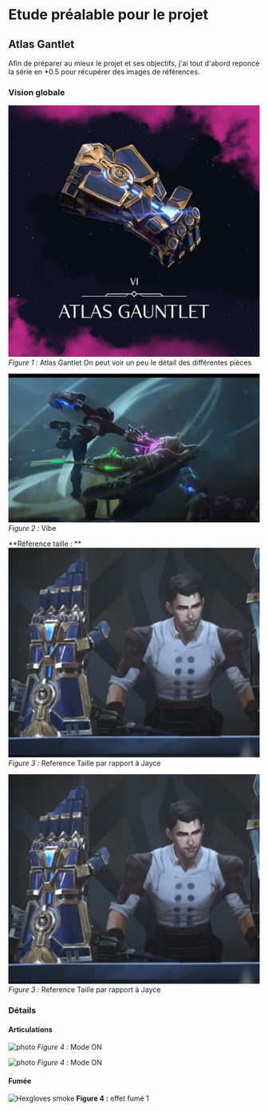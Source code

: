 # Etude préalable pour le projet

## Atlas Gantlet

Afin de préparer au mieux le projet et ses objectifs, j'ai tout d'abord reponcé la série en *0.5 pour récupérer des images de références.

### Vision globale

![Atlas Gantlet](../Preparation/photos/Atlas_gauntlet.jpg)
*Figure 1 :* Atlas Gantlet
On peut voir un peu le détail des différentes pièces

![Atlas Gantlet](../Preparation/photos/vibe.png)
*Figure 2 :* Vibe

**Référence taille : **
![photo](../Preparation/photos/hexgloves_size.png)
*Figure 3 :* Reference Taille par rapport à Jayce


![photo](../Preparation/photos/hexgloves_size.png)
*Figure 3 :* Reference Taille par rapport à Jayce

### Détails

#### Articulations 

![photo](../Preparation/gifs/hexgloves-on.gif)
*Figure 4 :* Mode ON


![photo](../Preparation/gifs/hexgloves-fightmode.gif)
*Figure 4 :* Mode ON




#### Fumée
![Hexgloves smoke](../Preparation/gifs/Hexgloves-smoke.gif)
**Figure 4 :** effet fumé 1




